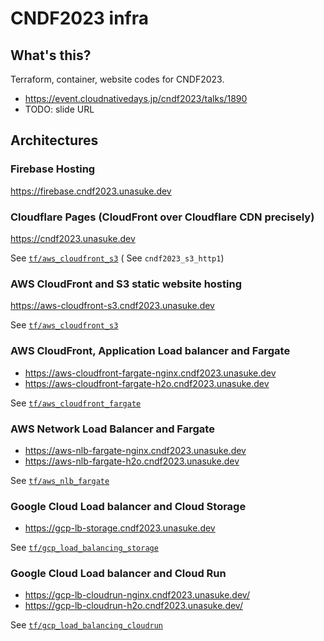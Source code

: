 # CNDF2023 infra

## What's this?

Terraform, container, website codes for CNDF2023.

- <https://event.cloudnativedays.jp/cndf2023/talks/1890>
- TODO: slide URL

## Architectures

### Firebase Hosting

<https://firebase.cndf2023.unasuke.dev>

### Cloudflare Pages (CloudFront over Cloudflare CDN precisely)

<https://cndf2023.unasuke.dev>

See [`tf/aws_cloudfront_s3`](/tf/aws_cloudfront_s3/) ( See `cndf2023_s3_http1`)

### AWS CloudFront and S3 static website hosting

<https://aws-cloudfront-s3.cndf2023.unasuke.dev>

See [`tf/aws_cloudfront_s3`](/tf/aws_cloudfront_s3/)

### AWS CloudFront, Application Load balancer and Fargate

* <https://aws-cloudfront-fargate-nginx.cndf2023.unasuke.dev>
* <https://aws-cloudfront-fargate-h2o.cndf2023.unasuke.dev>

See [`tf/aws_cloudfront_fargate`](/tf/aws_cloudfront_fargate/)

### AWS Network Load Balancer and Fargate

* <https://aws-nlb-fargate-nginx.cndf2023.unasuke.dev>
* <https://aws-nlb-fargate-h2o.cndf2023.unasuke.dev>

See [`tf/aws_nlb_fargate`](/tf/aws_nlb_fargate/)

### Google Cloud Load balancer and Cloud Storage

* <https://gcp-lb-storage.cndf2023.unasuke.dev>

See [`tf/gcp_load_balancing_storage`](/tf/gcp_load_balancing_storage/)

### Google Cloud Load balancer and Cloud Run

* <https://gcp-lb-cloudrun-nginx.cndf2023.unasuke.dev/>
* <https://gcp-lb-cloudrun-h2o.cndf2023.unasuke.dev/>

See [`tf/gcp_load_balancing_cloudrun`](/tf/gcp_load_balancing_cloudrun/)
